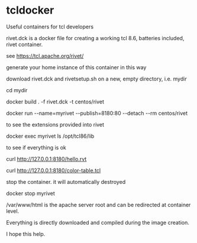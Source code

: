 # tcldocker

Useful containers for tcl developers

rivet.dck is a docker file for creating a working tcl 8.6, batteries included, rivet container.

see https://tcl.apache.org/rivet/

generate your home instance of this container in this way

download rivet.dck and rivetsetup.sh on a new, empty directory, i.e. mydir

cd mydir

docker build . -f rivet.dck -t centos/rivet

docker run --name=myrivet --publish=8180:80 --detach --rm centos/rivet

to see the extensions provided into rivet

docker exec myrivet ls /opt/tcl86/lib

to see if everything is ok

curl http://127.0.0.1:8180/hello.rvt

curl http://127.0.0.1:8180/color-table.tcl

stop the container. it will automatically destroyed

docker stop myrivet

/var/www/html is the apache server root and can be redirected at container level.

Everything is directly downloaded and compiled during the image creation.

I hope this help.
